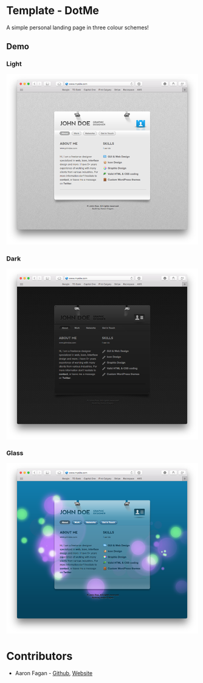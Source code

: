 # Template - DotMe
A simple personal landing page in three colour schemes!

## Demo

### Light
<p align="center">
  <img src="https://github.com/aaronfagan/template-dotme/blob/master/.demo/light.png?raw=true" alt="index.html"/>
</p>

### Dark
<p align="center">
  <img src="https://github.com/aaronfagan/template-dotme/blob/master/.demo/dark.png?raw=true" alt="index.html"/>
</p>

### Glass
<p align="center">
  <img src="https://github.com/aaronfagan/template-dotme/blob/master/.demo/glass.png?raw=true" alt="index.html"/>
</p>

# Contributors
* Aaron Fagan - [Github](https://github.com/aaronfagan), [Website](https://www.aaronfagan.ca/)
